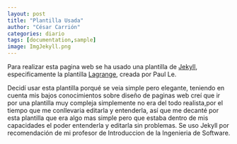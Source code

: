 ```yaml
---
layout: post
title: "Plantilla Usada"
author: "César Carrión"
categories: diario
tags: [documentation,sample]
image: ImgJekyll.png
---
```


Para realizar esta pagina web se ha usado una plantilla de <a href="http://jekyllthemes.org/" target="_blank">Jekyll</a>, especificamente la plantilla <a href="http://jekyllthemes.org/themes/lagrange/" target="_blank">Lagrange</a>, creada por Paul Le.

Decidí usar esta plantilla porqué se veia simple pero elegante, teniendo en cuenta mis bajos conocimientos sobre diseño de paginas web creí que ir por una plantilla muy compleja simplemente no era del todo realista,por el tiempo que me conllevaria editarla y entenderla, así que me decanté por esta plantilla que era algo mas simple pero que estaba dentro de mis capacidades el poder entenderla y editarla sin problemas. Se uso Jekyll por recomendación de mi profesor de Introduccion de la Ingenieria de Software.
